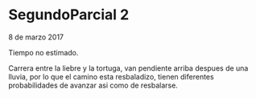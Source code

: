 # SegundoParcial 2
8 de marzo 2017

Tiempo no estimado.

Carrera entre la liebre y la tortuga, van pendiente arriba despues de una lluvia, por lo que el camino esta resbaladizo, tienen diferentes probabilidades de avanzar asi como de resbalarse.

